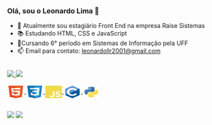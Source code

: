 ### Olá, sou o Leonardo Lima 👋

- 🔭 Atualmente sou estagiário Front End na empresa Raise Sistemas
- 📚 Estudando HTML, CSS e JavaScript
- 🏫Cursando 6° período em Sistemas de Informação pela UFF
- 📫 Email para contato: leonardollr2001@gmail.com
<br>
<div>
  <a href="https://github.com/LeozinLL">
  <img height="180em" src="https://github-readme-stats.vercel.app/api?username=LeozinLL&show_icons=true&theme=tokyonight&include_all_commits=true&count_private=true"/>
  <img height="180em" src="https://github-readme-stats.vercel.app/api/top-langs/?username=LeozinLL&layout=compact&langs_count=7&theme=tokyonight"/>
    <br
</div>
    
  <br>
    
  <img align="center" alt="Leozin-HTML" height="30" width="40" src="https://raw.githubusercontent.com/devicons/devicon/master/icons/html5/html5-original.svg">
  <img align="center" alt="Leozin-CSS" height="30" width="40" src="https://raw.githubusercontent.com/devicons/devicon/master/icons/css3/css3-original.svg">
  <img align="center" alt="Leozin-Js" height="30" width="40" src="https://raw.githubusercontent.com/devicons/devicon/master/icons/javascript/javascript-plain.svg">
  <img align="center" alt="Leozin-C" height="30" width="40" src="https://raw.githubusercontent.com/devicons/devicon/master/icons/c/c-original.svg">
  <img align="center" alt="Leozin-Python" height="30" width="40" src="https://raw.githubusercontent.com/devicons/devicon/master/icons/python/python-original.svg">
    
  ##
    
  <div>
      <a href="https://instagram.com/leonardollr20" target="_blank"><img src="https://img.shields.io/badge/-Instagram-%23E4405F?style=for-the-badge&logo=instagram&logoColor=white" target="_blank"></a> 
  <a href="https://www.linkedin.com/in/leonardo-lima-922a99199" target="_blank"><img src="https://img.shields.io/badge/-LinkedIn-%230077B5?style=for-the-badge&logo=linkedin&logoColor=white" target="_blank"></a>
  </div>
